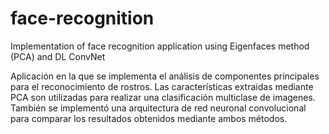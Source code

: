 # face-recognition
Implementation of face recognition application using Eigenfaces method (PCA) and DL ConvNet

Aplicación en la que se implementa el análisis de componentes principales para el reconocimiento de rostros.
Las características extraidas mediante PCA son utilizadas para realizar una clasificación multiclase de imagenes.
También se implementó una arquitectura de red neuronal convolucional para comparar los resultados obtenidos mediante ambos métodos.
